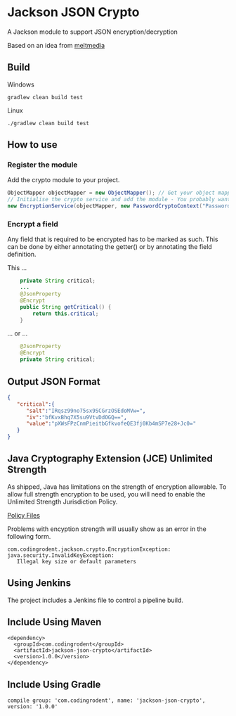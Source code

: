 
# Jackson JSON Crypto

A Jackson module to support JSON encryption/decryption 

Based on an idea from [meltmedia](https://github.com/meltmedia/jackson-crypto)

## Build

Windows
```
gradlew clean build test
```
Linux
```
./gradlew clean build test
```
## How to use

### Register the module

Add the crypto module to your project.

```java
ObjectMapper objectMapper = new ObjectMapper(); // Get your object mapper instance
// Initialise the crypto service and add the module - You probably want to change the password!
new EncryptionService(objectMapper, new PasswordCryptoContext("Password1")); 
```

### Encrypt a field

Any field that is required to be encrypted has to be marked as such.  This can be done by either annotating the getter() or 
by annotating the field definition.

This ...

```java
    private String critical;
    ...
    @JsonProperty
    @Encrypt
    public String getCritical() {
        return this.critical;
    }
```

... or ...

```java
    @JsonProperty
    @Encrypt
    private String critical;
```

## Output JSON Format
```json
{  
   "critical":{  
      "salt":"IRqsz99no75sx9SCGrzOSEdoMVw=",
      "iv":"bfKvxBhq7X5su9VtvDdOGQ==",
      "value":"pXWsFPzCnmPieitbGfkvofeQE3fj0Kb4mSP7e28+Jc0="
   }
}
```

## Java Cryptography Extension (JCE) Unlimited Strength

As shipped, Java has limitations on the strength of encryption allowable.  To allow full strength encryption to be used, you will need to
enable the Unlimited Strength Jurisdiction Policy.

[Policy Files](http://www.oracle.com/technetwork/java/javase/downloads/jce8-download-2133166.html)

Problems with encyption strength will usually show as an error in the following form.
```
com.codingrodent.jackson.crypto.EncryptionException: java.security.InvalidKeyException: 
   Illegal key size or default parameters
```

## Using Jenkins

The project includes a Jenkins file to control a pipeline build.

## Include Using Maven
```
<dependency>
  <groupId>com.codingrodent</groupId>
  <artifactId>jackson-json-crypto</artifactId>
  <version>1.0.0</version>
</dependency>
```

## Include Using Gradle

```
compile group: 'com.codingrodent', name: 'jackson-json-crypto', version: '1.0.0'
```

